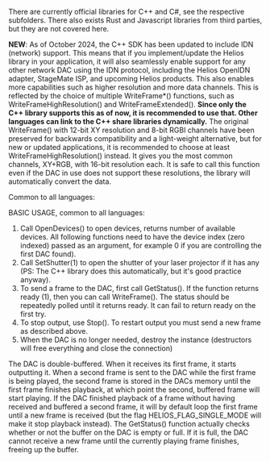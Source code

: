 There are currently official libraries for C++ and C#, see the respective subfolders. 
There also exists Rust and Javascript libraries from third parties, but they are not covered here.

**NEW**: As of October 2024, the C++ SDK has been updated to include IDN (network) support. This means that if you implement/update the Helios library in your application, it will also seamlessly enable support for any other network DAC using the IDN protocol, including the Helios OpenIDN adapter, StageMate ISP, and upcoming Helios products. This also enables more capabilities such as higher resolution and more data channels. This is reflected by the choice of multiple WriteFrame\*() functions, such as WriteFrameHighResolution() and WriteFrameExtended(). 
**Since only the C++ library supports this as of now, it is recommended to use that. Other languages can link to the C++ share libraries dynamically.**
The original WriteFrame() with 12-bit XY resolution and 8-bit RGBI channels have been preserved for backwards compatibility and a light-weight alternative, but for new or updated applications, it is recommended to choose at least WriteFrameHighResolution() instead. It gives you the most common channels, XY+RGB, with 16-bit resolution each. It is safe to call this function even if the DAC in use does not support these resolutions, the library will automatically convert the data.

Common to all languages:

BASIC USAGE, common to all languages:
1.	Call OpenDevices() to open devices, returns number of available devices. All following functions need to have the device index (zero indexed) passed as an argument, for example 0 if you are controlling the first DAC found).
2.  Call SetShutter(1) to open the shutter of your laser projector if it has any (PS: The C++ library does this automatically, but it's good practice anyway).
3.	To send a frame to the DAC, first call GetStatus(). If the function returns ready (1), 
	then you can call WriteFrame(). The status should be repeatedly polled until it returns ready. 
	It can fail to return ready on the first try.
4.  To stop output, use Stop(). To restart output you must send a new frame as described above.
5.	When the DAC is no longer needed, destroy the instance (destructors will free everything and close the connection)

The DAC is double-buffered. When it receives its first frame, it starts outputting it. When a second frame is sent to 
the DAC while the first frame is being played, the second frame is stored in the DACs memory until the first frame 
finishes playback, at which point the second, buffered frame will start playing. If the DAC finished playback of a frame
without having received and buffered a second frame, it will by default loop the first frame until a new frame is
received (but the flag HELIOS_FLAG_SINGLE_MODE will make it stop playback instead).
The GetStatus() function actually checks whether or not the buffer on the DAC is empty or full. If it is full, the DAC
cannot receive a new frame until the currently playing frame finishes, freeing up the buffer.

